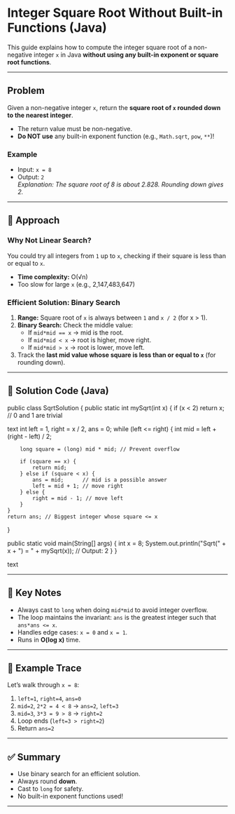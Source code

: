 # Integer Square Root Without Built-in Functions (Java)

This guide explains how to compute the integer square root of a non-negative integer `x` in Java **without using any built-in exponent or square root functions**.

---

## Problem

Given a non-negative integer `x`, return the **square root of `x` rounded down to the nearest integer**.

- The return value must be non-negative.
- **Do NOT use** any built-in exponent function (e.g., `Math.sqrt`, `pow`, `**`)!

### Example

- Input: `x = 8`
- Output: `2`  
  _Explanation: The square root of 8 is about 2.828. Rounding down gives 2._

---

## 🧠 Approach

### Why Not Linear Search?

You could try all integers from `1` up to `x`, checking if their square is less than or equal to `x`.

- **Time complexity:** O(√n)
- Too slow for large `x` (e.g., 2,147,483,647)

### Efficient Solution: **Binary Search**

1. **Range:** Square root of `x` is always between `1` and `x / 2` (for x > 1).
2. **Binary Search:** Check the middle value:
   - If `mid*mid == x` → mid is the root.
   - If `mid*mid < x` → root is higher, move right.
   - If `mid*mid > x` → root is lower, move left.
3. Track the **last mid value whose square is less than or equal to `x`** (for rounding down).

---

## 📝 Solution Code (Java)

public class SqrtSolution {
public static int mySqrt(int x) {
if (x < 2) return x; // 0 and 1 are trivial

text
int left = 1, right = x / 2, ans = 0;
while (left <= right) {
int mid = left + (right - left) / 2;

        long square = (long) mid * mid; // Prevent overflow

        if (square == x) {
            return mid;
        } else if (square < x) {
            ans = mid;      // mid is a possible answer
            left = mid + 1; // move right
        } else {
            right = mid - 1; // move left
        }
    }
    return ans; // Biggest integer whose square <= x

}

public static void main(String[] args) {
int x = 8;
System.out.println("Sqrt(" + x + ") = " + mySqrt(x)); // Output: 2
}
}

text

---

## 🚩 Key Notes

- Always cast to `long` when doing `mid*mid` to avoid integer overflow.
- The loop maintains the invariant: `ans` is the greatest integer such that `ans*ans <= x`.
- Handles edge cases: `x = 0` and `x = 1`.
- Runs in **O(log x)** time.

---

## 🧩 Example Trace

Let’s walk through `x = 8`:

1. `left=1`, `right=4`, `ans=0`
2. `mid=2`, `2*2 = 4 < 8` → `ans=2`, `left=3`
3. `mid=3`, `3*3 = 9 > 8` → `right=2`
4. Loop ends (`left=3 > right=2`)
5. Return `ans=2`

---

## ✅ Summary

- Use binary search for an efficient solution.
- Always round **down**.
- Cast to `long` for safety.
- No built-in exponent functions used!

---
